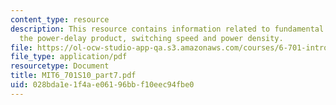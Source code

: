 ```yaml
---
content_type: resource
description: This resource contains information related to fundamental limits in computation,
  the power-delay product, switching speed and power density.
file: https://ol-ocw-studio-app-qa.s3.amazonaws.com/courses/6-701-introduction-to-nanoelectronics-spring-2010/028bda1e1f4ae06196bbf10eec94fbe0_MIT6_701S10_part7.pdf
file_type: application/pdf
resourcetype: Document
title: MIT6_701S10_part7.pdf
uid: 028bda1e-1f4a-e061-96bb-f10eec94fbe0
---
```

